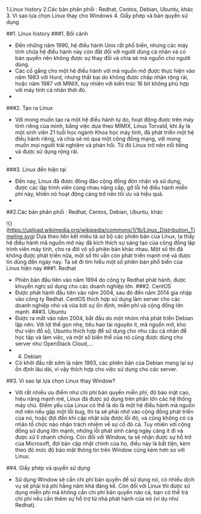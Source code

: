 1.Linux history
2.Các bản phân phối : Redhat, Centos, Debian, Ubuntu, khác
3. Vì sao lựa chọn Linux thay cho Windows
4. Giấy phép và bản quyền sử dụng


##1. Linux history
###1. Bối cảnh
 - Đến những năm 1990, hệ điều hành Unix rất phổ biến, nhưng các máy tính chứa hệ điều hành này còn đắt đối với người dùng cá nhân và có bản quyền nên không được sự thay đổi và chia sẻ mã nguồn cho người dùng.
 - Các cố gắng cho một hệ điều hành với mã nguồn mở được thực hiện vào năm 1983 với Hurd, nhưng thất bại do không được chấp nhận rộng rãi, hoặc năm 1987 với MINIX, tuy nhiên với kiến trúc 16 bit không phù hợp với máy tính cá nhân thời đó. 
 - 
###2. Tạo ra Linux
 - Với mong muốn tạo ra một hệ điều hành tự do, hoạt động được trên máy tính riêng của mình, bằng việc dựa theo MIMIX, Linus Torvald, khi ấy là một sinh viên 21 tuổi học ngành Khoa học máy tính, đã phát triển một hệ điều hành riêng, và chia sẻ nó qua một cộng đồng mạng, với mong muốn mọi người trải nghiệm và phản hồi. Từ đó Linux trở nên nổi tiếng và được sử dụng rộng rãi.
 - 
###3. Linux đến hiện tại
 - Đến nay, Linux đã được đông đảo cộng đồng đón nhận và sử dụng, được các lập trình viên cùng nhau nâng cấp, gỡ lỗi hệ điều hành miễn phí này, khiến nó hoạt động càng trở nên tối ưu và hiệu quả.
 - 
##2.Các bản phân phối : Redhat, Centos, Debian, Ubuntu, khác

!{}(https://upload.wikimedia.org/wikipedia/commons/1/1b/Linux_Distribution_Timeline.svg)
Dựa theo liên kết miêu tả sơ bộ các phiên bản của Linux, ta thấy hệ điều hành mã nguồn mở này đã kích thích sự sáng tạo của cộng đồng lập trình viên máy tính, cho ra đời vô số phiên bản khác nhau. Một số thì đã không được phát triển nữa, một số thì vẫn còn phát triển mạnh mẽ và được tin dùng đến ngày nay. Ta sẽ đi tìm hiểu một số phiên bản phổ biến của Linux hiện nay
###1. Redhat
 - Phiên bản đầu tiên vào năm 1994 do công ty Redhat phát hành, được khuyến nghị sử dụng cho các doanh nghiệp lớn.
###2. CentOS
 - Được phát hành đầu tiên vào năm 2004, sau đó đến năm 2014 gia nhập vào công ty Redhat. CentOS thích hợp sử dụng làm server cho các doanh nghiệp nhỏ và vừa bởi sự ổn định, miễn phí và cộng đồng lớn mạnh.
###3. Ubuntu
 - Được ra mắt vào năm 2004, bắt đầu do một nhóm nhà phát triển Debian lập nên. Với lợi thế gọn nhẹ, tiêu hao tài nguyên ít, mã nguồn mở, kho thư viện đồ sộ, Ubuntu thích hợp để sử dụng cho nhu cầu cá nhân để học tập và làm việc, và một số biến thể của nó cũng được dùng cho server như OpenStack Cloud,...
 - 4. Debian
 - Có khởi đầu rất sớm là năm 1993, các phiên bản của Debian mang lại sự ổn định lâu dài, vì vậy thích hợp cho việc sử dụng cho các server.

##3. Vì sao lại lựa chọn Linux thay Window?
 - Với rất nhiều ưu điểm như chi phí bản quyền miễn phí, độ bảo mật cao, hiệu năng mạnh mẽ, Linux đã được sử dụng trên phần lớn các hệ thống máy chủ. Điểm yếu của Linux có thể là do là một hệ điều hành mã nguồn mở nên nếu gặp một lỗi bug, thì ta sẽ phải nhờ vào cộng đồng phát triển của nó, hoặc đợi đến khi cập nhật sửa được lỗi đó, và cũng không có cá nhân tổ chức nào nhận trách nhiệm về sự cố đó cả. Tuy nhiên với cộng đồng sử dụng lớn mạnh, những lỗi phát sinh càng ngày càng ít đi và được xử lí nhanh chóng. Còn đối với Window, ta sẽ nhận được sự hỗ trở của Microsoft, đợi bản cập nhật chính của họ, điều này là bất tiện, kèm theo đó mức độ bảo mật thông tin trên Window cũng kém hơn so với Linux.

##4. Giấy phép và quyền sử dụng
 - Sử dụng Window sẽ cần chi phí bản quyền để sử dụng nó, có nhiều dịch vụ sẽ phải trả phí hằng năm khá đáng kể. Còn đối với Linux thì được sử dụng miễn phí mà không cần chi phí bản quyền nào cả, bạn có thể trả chi phí nếu cần thêm sự hỗ trợ từ nhà phát hành của nó (ví dụ như Redhat).
